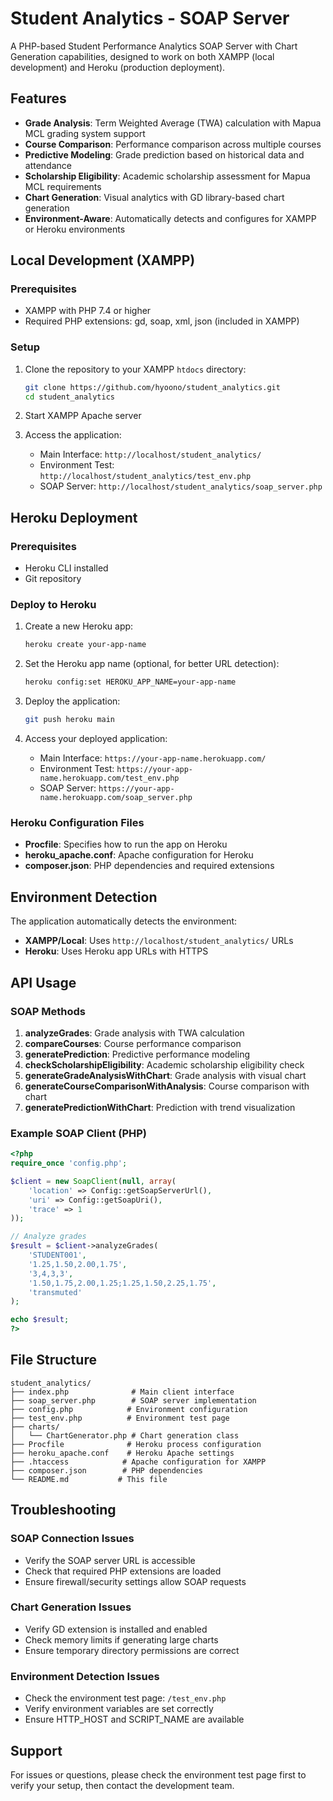 # Student Analytics - SOAP Server

A PHP-based Student Performance Analytics SOAP Server with Chart Generation capabilities, designed to work on both XAMPP (local development) and Heroku (production deployment).

## Features

- **Grade Analysis**: Term Weighted Average (TWA) calculation with Mapua MCL grading system support
- **Course Comparison**: Performance comparison across multiple courses
- **Predictive Modeling**: Grade prediction based on historical data and attendance
- **Scholarship Eligibility**: Academic scholarship assessment for Mapua MCL requirements
- **Chart Generation**: Visual analytics with GD library-based chart generation
- **Environment-Aware**: Automatically detects and configures for XAMPP or Heroku environments

## Local Development (XAMPP)

### Prerequisites
- XAMPP with PHP 7.4 or higher
- Required PHP extensions: gd, soap, xml, json (included in XAMPP)

### Setup
1. Clone the repository to your XAMPP `htdocs` directory:
   ```bash
   git clone https://github.com/hyoono/student_analytics.git
   cd student_analytics
   ```

2. Start XAMPP Apache server

3. Access the application:
   - Main Interface: `http://localhost/student_analytics/`
   - Environment Test: `http://localhost/student_analytics/test_env.php`
   - SOAP Server: `http://localhost/student_analytics/soap_server.php`

## Heroku Deployment

### Prerequisites
- Heroku CLI installed
- Git repository

### Deploy to Heroku
1. Create a new Heroku app:
   ```bash
   heroku create your-app-name
   ```

2. Set the Heroku app name (optional, for better URL detection):
   ```bash
   heroku config:set HEROKU_APP_NAME=your-app-name
   ```

3. Deploy the application:
   ```bash
   git push heroku main
   ```

4. Access your deployed application:
   - Main Interface: `https://your-app-name.herokuapp.com/`
   - Environment Test: `https://your-app-name.herokuapp.com/test_env.php`
   - SOAP Server: `https://your-app-name.herokuapp.com/soap_server.php`

### Heroku Configuration Files

- **Procfile**: Specifies how to run the app on Heroku
- **heroku_apache.conf**: Apache configuration for Heroku
- **composer.json**: PHP dependencies and required extensions

## Environment Detection

The application automatically detects the environment:

- **XAMPP/Local**: Uses `http://localhost/student_analytics/` URLs
- **Heroku**: Uses Heroku app URLs with HTTPS

## API Usage

### SOAP Methods

1. **analyzeGrades**: Grade analysis with TWA calculation
2. **compareCourses**: Course performance comparison
3. **generatePrediction**: Predictive performance modeling
4. **checkScholarshipEligibility**: Academic scholarship eligibility check
5. **generateGradeAnalysisWithChart**: Grade analysis with visual chart
6. **generateCourseComparisonWithAnalysis**: Course comparison with chart
7. **generatePredictionWithChart**: Prediction with trend visualization

### Example SOAP Client (PHP)
```php
<?php
require_once 'config.php';

$client = new SoapClient(null, array(
    'location' => Config::getSoapServerUrl(),
    'uri' => Config::getSoapUri(),
    'trace' => 1
));

// Analyze grades
$result = $client->analyzeGrades(
    'STUDENT001',
    '1.25,1.50,2.00,1.75',
    '3,4,3,3',
    '1.50,1.75,2.00,1.25;1.25,1.50,2.25,1.75',
    'transmuted'
);

echo $result;
?>
```

## File Structure

```
student_analytics/
├── index.php              # Main client interface
├── soap_server.php        # SOAP server implementation
├── config.php            # Environment configuration
├── test_env.php          # Environment test page
├── charts/
│   └── ChartGenerator.php # Chart generation class
├── Procfile              # Heroku process configuration
├── heroku_apache.conf    # Heroku Apache settings
├── .htaccess            # Apache configuration for XAMPP
├── composer.json        # PHP dependencies
└── README.md           # This file
```

## Troubleshooting

### SOAP Connection Issues
- Verify the SOAP server URL is accessible
- Check that required PHP extensions are loaded
- Ensure firewall/security settings allow SOAP requests

### Chart Generation Issues
- Verify GD extension is installed and enabled
- Check memory limits if generating large charts
- Ensure temporary directory permissions are correct

### Environment Detection Issues
- Check the environment test page: `/test_env.php`
- Verify environment variables are set correctly
- Ensure HTTP_HOST and SCRIPT_NAME are available

## Support

For issues or questions, please check the environment test page first to verify your setup, then contact the development team.